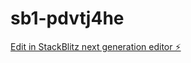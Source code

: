 # sb1-pdvtj4he

[Edit in StackBlitz next generation editor ⚡️](https://stackblitz.com/~/github.com/isha9103/sb1-pdvtj4he)